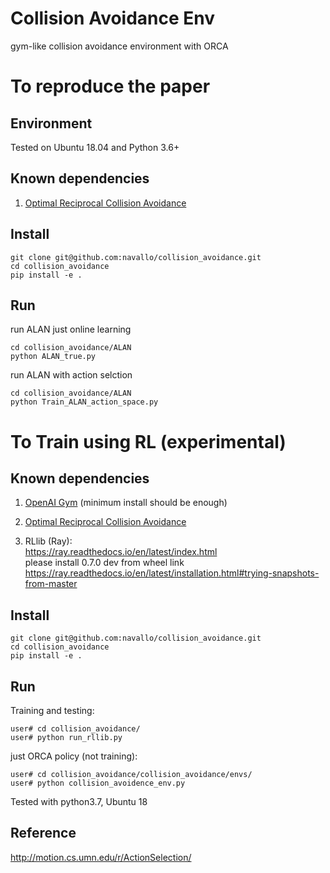 # Collision Avoidance Env
gym-like collision avoidance environment with ORCA

# To reproduce the paper   

## Environment  
Tested on Ubuntu 18.04 and Python 3.6+

## Known dependencies   
 
1. [Optimal Reciprocal Collision Avoidance](https://github.com/sybrenstuvel/Python-RVO2/)  

## Install
```
git clone git@github.com:navallo/collision_avoidance.git
cd collision_avoidance
pip install -e .
```

## Run
run ALAN just online learning
```
cd collision_avoidance/ALAN
python ALAN_true.py
```

run ALAN with action selction
```
cd collision_avoidance/ALAN
python Train_ALAN_action_space.py
```

# To Train using RL (experimental)

## Known dependencies   

1. [OpenAI Gym](https://github.com/openai/gym) (minimum install should be enough)   
 
2. [Optimal Reciprocal Collision Avoidance](https://github.com/sybrenstuvel/Python-RVO2/)  

3. RLlib (Ray):   
https://ray.readthedocs.io/en/latest/index.html  
please install 0.7.0 dev from wheel link  
https://ray.readthedocs.io/en/latest/installation.html#trying-snapshots-from-master


## Install
```
git clone git@github.com:navallo/collision_avoidance.git
cd collision_avoidance
pip install -e .
```

## Run
Training and testing:
```
user# cd collision_avoidance/
user# python run_rllib.py
```

just ORCA policy (not training):   
```
user# cd collision_avoidance/collision_avoidance/envs/
user# python collision_avoidence_env.py
```
Tested with python3.7, Ubuntu 18

## Reference
http://motion.cs.umn.edu/r/ActionSelection/
